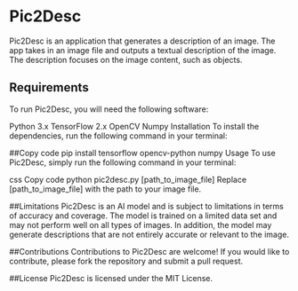 # Pic2Desc
Pic2Desc is an application that generates a description of an image. The app takes in an image file and outputs a textual description of the image. The description focuses on the image content, such as objects.

## Requirements
To run Pic2Desc, you will need the following software:

Python 3.x
TensorFlow 2.x
OpenCV
Numpy
Installation
To install the dependencies, run the following command in your terminal:

##Copy code
pip install tensorflow opencv-python numpy
Usage
To use Pic2Desc, simply run the following command in your terminal:

css
Copy code
python pic2desc.py [path_to_image_file]
Replace [path_to_image_file] with the path to your image file.

##Limitations
Pic2Desc is an AI model and is subject to limitations in terms of accuracy and coverage. The model is trained on a limited data set and may not perform well on all types of images. In addition, the model may generate descriptions that are not entirely accurate or relevant to the image.

##Contributions
Contributions to Pic2Desc are welcome! If you would like to contribute, please fork the repository and submit a pull request.

##License
Pic2Desc is licensed under the MIT License.
